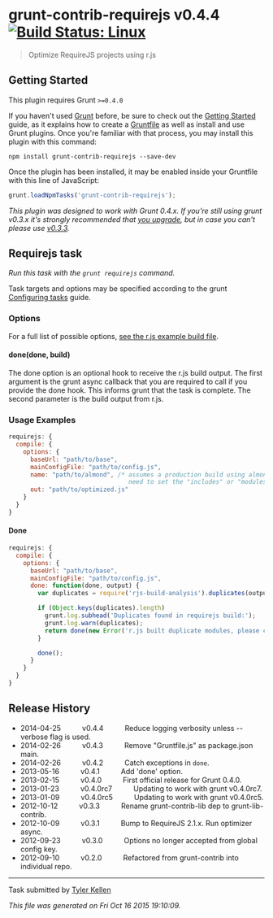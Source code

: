 # grunt-contrib-requirejs v0.4.4 [![Build Status: Linux](https://travis-ci.org/gruntjs/grunt-contrib-requirejs.svg?branch=master)](https://travis-ci.org/gruntjs/grunt-contrib-requirejs)

> Optimize RequireJS projects using r.js



## Getting Started
This plugin requires Grunt `>=0.4.0`

If you haven't used [Grunt](http://gruntjs.com/) before, be sure to check out the [Getting Started](http://gruntjs.com/getting-started) guide, as it explains how to create a [Gruntfile](http://gruntjs.com/sample-gruntfile) as well as install and use Grunt plugins. Once you're familiar with that process, you may install this plugin with this command:

```shell
npm install grunt-contrib-requirejs --save-dev
```

Once the plugin has been installed, it may be enabled inside your Gruntfile with this line of JavaScript:

```js
grunt.loadNpmTasks('grunt-contrib-requirejs');
```

*This plugin was designed to work with Grunt 0.4.x. If you're still using grunt v0.3.x it's strongly recommended that [you upgrade](http://gruntjs.com/upgrading-from-0.3-to-0.4), but in case you can't please use [v0.3.3](https://github.com/gruntjs/grunt-contrib-requirejs/tree/grunt-0.3-stable).*



## Requirejs task
_Run this task with the `grunt requirejs` command._

Task targets and options may be specified according to the grunt [Configuring tasks](http://gruntjs.com/configuring-tasks) guide.
### Options

For a full list of possible options, [see the r.js example build file](https://github.com/jrburke/r.js/blob/master/build/example.build.js).

#### done(done, build)

The done option is an optional hook to receive the r.js build output. The first argument is the grunt async callback that you are required to call if you provide the done hook. This informs grunt that the task is complete. The second parameter is the build output from r.js.


### Usage Examples

```js
requirejs: {
  compile: {
    options: {
      baseUrl: "path/to/base",
      mainConfigFile: "path/to/config.js",
      name: "path/to/almond", /* assumes a production build using almond, if you don't use almond, you
                                 need to set the "includes" or "modules" option instead of name */
      out: "path/to/optimized.js"
    }
  }
}
```

#### Done

```js
requirejs: {
  compile: {
    options: {
      baseUrl: "path/to/base",
      mainConfigFile: "path/to/config.js",
      done: function(done, output) {
        var duplicates = require('rjs-build-analysis').duplicates(output);

        if (Object.keys(duplicates).length)
          grunt.log.subhead('Duplicates found in requirejs build:');
          grunt.log.warn(duplicates);
          return done(new Error('r.js built duplicate modules, please check the excludes option.'));
        }

        done();
      }
    }
  }
}
```


## Release History

 * 2014-04-25   v0.4.4   Reduce logging verbosity unless --verbose flag is used.
 * 2014-02-26   v0.4.3   Remove "Gruntfile.js" as package.json main.
 * 2014-02-26   v0.4.2   Catch exceptions in `done`.
 * 2013-05-16   v0.4.1   Add 'done' option.
 * 2013-02-15   v0.4.0   First official release for Grunt 0.4.0.
 * 2013-01-23   v0.4.0rc7   Updating to work with grunt v0.4.0rc7.
 * 2013-01-09   v0.4.0rc5   Updating to work with grunt v0.4.0rc5.
 * 2012-10-12   v0.3.3   Rename grunt-contrib-lib dep to grunt-lib-contrib.
 * 2012-10-09   v0.3.1   Bump to RequireJS 2.1.x. Run optimizer async.
 * 2012-09-23   v0.3.0   Options no longer accepted from global config key.
 * 2012-09-10   v0.2.0   Refactored from grunt-contrib into individual repo.

---

Task submitted by [Tyler Kellen](http://goingslowly.com/)

*This file was generated on Fri Oct 16 2015 19:10:09.*
